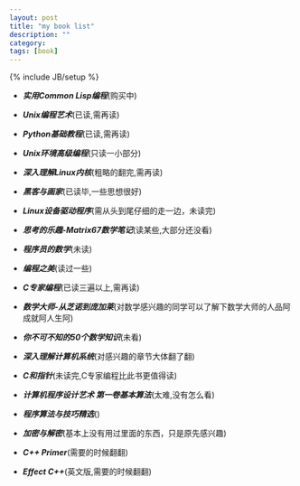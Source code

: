 ```yaml
---
layout: post
title: "my book list"
description: ""
category: 
tags: [book]
---
```

{% include JB/setup %}

+ ___实用Common Lisp编程___(购买中)

+ ___Unix编程艺术___(已读,需再读)

+ ___Python基础教程___(已读,需再读)

+ ___Unix环境高级编程___(只读一小部分)

+ ___深入理解Linux内核___(粗略的翻完,需再读)

+ ___黑客与画家___(已读毕,一些思想很好)

+ ___Linux设备驱动程序___(需从头到尾仔细的走一边，未读完)

+ ___思考的乐趣-Matrix67数学笔记___(读某些,大部分还没看)

+ ___程序员的数学___(未读)

+ ___编程之美___(读过一些)

+ ___C专家编程___(已读三遍以上,需再读)

+ ___数学大师-从芝诺到庞加莱___(对数学感兴趣的同学可以了解下数学大师的人品阿成就阿人生阿)

+ ___你不可不知的50个数学知识___(未看)

+ ___深入理解计算机系统___(对感兴趣的章节大体翻了翻)

+ ___C和指针___(未读完,C专家编程比此书更值得读)

+ ___计算机程序设计艺术 第一卷基本算法___(太难,没有怎么看)

+ ___程序算法与技巧精选___()

+ ___加密与解密___(基本上没有用过里面的东西，只是原先感兴趣)

+ ___C++ Primer___(需要的时候翻翻)

+ ___Effect C++___(英文版,需要的时候翻翻)

